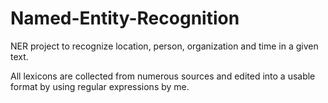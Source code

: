 # Named-Entity-Recognition

NER project to recognize location, person, organization and time in a given text.

All lexicons are collected from numerous sources and edited into a usable format by using regular expressions by me.
